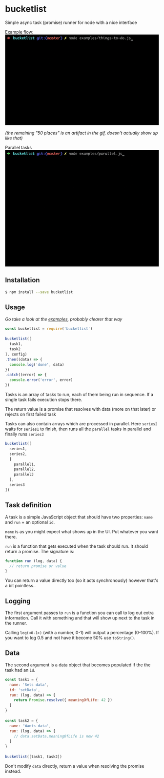 # bucketlist
Simple async task (promise) runner for node with a nice interface

Example flow:
![Things to do](screencapture/things-to-do.gif)

_(the remaining "50 places" is an artifact in the gif, doesn't actually show up like that)_

Parallel tasks
![Parallel](screencapture/parallel.gif)

## Installation

```bash
$ npm install --save bucketlist
```

## Usage

_Go take a look at the [examples](https://github.com/akupila/bucketlist/tree/master/examples), probably clearer that way_

```javascript
const bucketlist = require('bucketlist')

bucketlist([
  task1,
  task2
], config)
.then((data) => {
  console.log('done', data)
})
.catch((error) => {
  console.error('error', error)
})
```

Tasks is an array of tasks to run, each of them being run in sequence. If a single task fails execution stops there.

The return value is a promise that resolves with data (more on that later) or rejects on first failed task

Tasks can also contain arrays which are processed in parallel. 
Here `series2` waits for `series1` to finish, then runs all the `parallel` tasks in parallel and finally runs `series3`

```javascript
bucketlist([
  series1,
  series2,
  [
    parallel1,
    parallel2,
    parallel3
  ],
  series3
])
```

## Task definition

A task is a simple JavaScript object that should have two properties: `name` and `run` + an optional `id`.

`name` is as you might expect what shows up in the UI. Put whatever you want there.

`run` is a function that gets executed when the task should run. It should return a promise.
The signature is:

```javascript
function run (log, data) {
  // return promise or value
}
```

You can return a value directly too (so it acts synchronously) however that's a bit pointless.. 

## Logging

The first argument passes to `run` is a function you can call to log out extra information. 
Call it with something and that will show up next to the task in the runner.

Calling `log(<0-1>)` (with a number, 0-1) will output a percentage (0-100%). 
If you want to log 0.5 and not have it become 50% use `toString()`.

## Data

The second argument is a data object that becomes populated if the the task had an `id`. 

```javascript
const task1 = {
  name: 'Sets data',
  id: 'setData',
  run: (log, data) => {
    return Promise.resolve({ meaningOfLife: 42 })
  }
}

const task2 = {
  name: 'Wants data',
  run: (log, data) => {
    // data.setData.meaningOfLife is now 42
  }
}

bucketlist([task1, task2])
```

Don't modify `data` directly, return a value when resolving the promise instead.
